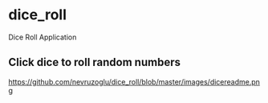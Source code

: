# dice_roll

Dice Roll Application

## Click dice to roll random numbers

https://github.com/nevruzoglu/dice_roll/blob/master/images/dicereadme.png
